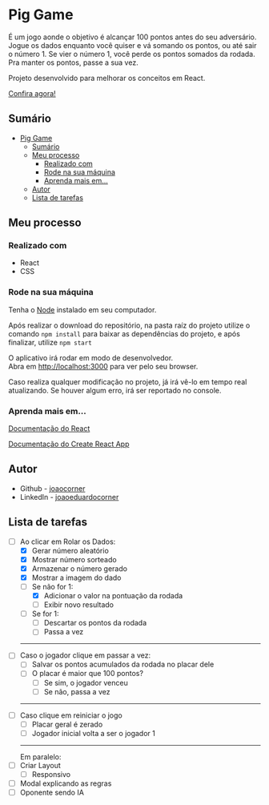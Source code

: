 # Pig Game

É um jogo aonde o objetivo é alcançar 100 pontos antes do seu adversário. Jogue os dados enquanto você quiser e vá somando os pontos, ou até sair o número 1. Se vier o número 1, você perde os pontos somados da rodada. Pra manter os pontos, passe a sua vez.

Projeto desenvolvido para melhorar os conceitos em React.

[Confira agora!](https://joaocorner.github.io/pig-game/)

## Sumário

- [Pig Game](#pig-game)
  - [Sumário](#sumário)
  - [Meu processo](#meu-processo)
    - [Realizado com](#realizado-com)
    - [Rode na sua máquina](#rode-na-sua-máquina)
    - [Aprenda mais em...](#aprenda-mais-em)
  - [Autor](#autor)
  - [Lista de tarefas](#lista-de-tarefas)

## Meu processo

### Realizado com

- React
- CSS

### Rode na sua máquina

Tenha o [Node](https://nodejs.org/en/) instalado em seu computador.

Após realizar o download do repositório, na pasta raíz do projeto utilize o comando `npm install` para baixar as dependências do projeto, e após finalizar, utilize `npm start`

O aplicativo irá rodar em modo de desenvolvedor.\
Abra em [http://localhost:3000](http://localhost:3000) para ver pelo seu browser.

Caso realiza qualquer modificação no projeto, já irá vê-lo em tempo real atualizando.
Se houver algum erro, irá ser reportado no console.

### Aprenda mais em...

[Documentação do React](https://reactjs.org/)

[Documentação do Create React App](https://facebook.github.io/create-react-app/docs/getting-started)

## Autor

- Github - [joaocorner](https://github.com/joaocorner)
- LinkedIn - [joaoeduardocorner](https://www.linkedin.com/in/joaoeduardocorner/)

## Lista de tarefas

- [ ] Ao clicar em Rolar os Dados:
  - [x] Gerar número aleatório
  - [x] Mostrar número sorteado
  - [x] Armazenar o número gerado
  - [x] Mostrar a imagem do dado
  - [ ] Se não for 1:
    - [x] Adicionar o valor na pontuação da rodada
    - [ ] Exibir novo resultado
  - [ ] Se for 1:
    - [ ] Descartar os pontos da rodada
    - [ ] Passa a vez
  ***
- [ ] Caso o jogador clique em passar a vez:
  - [ ] Salvar os pontos acumulados da rodada no placar dele
  - [ ] O placar é maior que 100 pontos?
    - [ ] Se sim, o jogador venceu
    - [ ] Se não, passa a vez
  ***
- [ ] Caso clique em reiniciar o jogo
  - [ ] Placar geral é zerado
  - [ ] Jogador inicial volta a ser o jogador 1
  ***
  Em paralelo:
- [ ] Criar Layout
  - [ ] Responsivo
- [ ] Modal explicando as regras
- [ ] Oponente sendo IA
